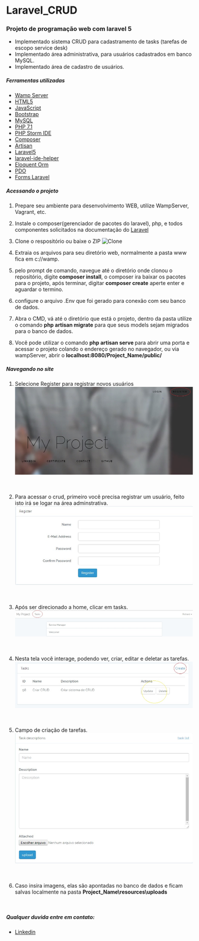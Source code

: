 # Laravel_CRUD

### Projeto de programação web com laravel 5

 * Implementado sistema CRUD para cadastramento de tasks (tarefas de escopo service desk)
 * Implementado área administrativa, para usuários cadastrados em banco MySQL.
 * Implementado área de cadastro de usuários.

##### Ferramentas utilizadas
 *  [Wamp Server](http://www.wampserver.com/en/)
 *	[HTML5](https://www.w3schools.com/html/html5_intro.asp)
 *	[JavaScript](https://www.w3schools.com/js/default.asp)
 *	[Bootstrap](https://getbootstrap.com)	
 *	[MySQL](https://www.mysql.com/)
 *	[PHP 7.1](http://php.net/releases/7_1_0.php)
 *	[PHP Storm IDE](https://www.jetbrains.com/phpstorm/)
 *	[Composer](https://getcomposer.org/)
 *	[Artisan](https://laravel.com/docs/5.5/artisan)
 *	[Laravel5](https://laravel.com/)
 *	[laravel-ide-helper](https://github.com/barryvdh/laravel-ide-helper)
 *	[Eloquent Orm](https://laravel.com/docs/5.0/eloquent)
 *	[PDO](http://php.net/manual/pt_BR/book.pdo.php)
 *	[Forms Laravel](https://laravelcollective.com/docs/5.2/html) 


##### Acessando o projeto

  1. Prepare seu ambiente para desenvolvimento WEB, utilize WampServer, Vagrant, etc.


  2. Instale o composer(gerenciador de pacotes do laravel), php, e todos componentes solicitados na documentação do [Laravel](https://laravel.com/)


  3. Clone o respositório ou baixe o ZIP
     ![Clone](https://richardpassos01.github.io/imagens/gitclone.jpg)
     
     
  4. Extraia os arquivos para seu diretório web, normalmente a pasta www fica em c://wamp.
  
  
  5. pelo prompt de comando, navegue até o diretório onde clonou o repositório, digite <b>composer install</b>, o composer ira baixar os pacotes para o projeto, após terminar, digitar <b>composer create</b> aperte enter e aguardar o termino.


  6. configure o arquivo .Env que foi gerado para conexão com seu banco de dados.


  7. Abra o CMD, vá até o diretório que está o projeto, dentro da pasta utilize o comando <b>php artisan migrate</b> para que seus models sejam migrados para o banco de dados.


  8. Você pode utilizar o comando <b>php artisan serve </b> para abrir uma porta e  acessar o projeto colando o endereço gerado no navegador, ou via wampServer, abrir o <b>localhost:8080/Project_Name/public/</b>



##### Navegando no site

1. Selecione Register para registrar novos usuários
 ![inicio](https://raw.githubusercontent.com/richardpassos01/richardpassos01.github.io/master/imagens/Laravel/LaravelIndex.jpg)
 <br><br><br>
2. Para acessar o crud, primeiro você precisa registrar um usuário, feito isto irá se logar na área adminstrativa.
![register](https://raw.githubusercontent.com/richardpassos01/richardpassos01.github.io/master/imagens/Laravel/laravelRegistrar.JPG)
 <br><br><br>
 3. Após ser direcionado a home, clicar em tasks.
![task](https://raw.githubusercontent.com/richardpassos01/richardpassos01.github.io/master/imagens/Laravel/LaravelHome.jpg)
<br><br><br>

4. Nesta tela você interage, podendo ver, criar, editar e deletar as tarefas.
![tasks](https://raw.githubusercontent.com/richardpassos01/richardpassos01.github.io/master/imagens/Laravel/LaravelCrud.jpg)
<br><br><br>

5. Campo de criação de tarefas.
![create](https://raw.githubusercontent.com/richardpassos01/richardpassos01.github.io/master/imagens/Laravel/LaravelCreate.JPG)
<br><br><br>

6. Caso insira imagens, elas são apontadas no banco de dados e ficam salvas localmente na pasta <b>Project_Name\resources\uploads</b>

<br>
  
##### Qualquer duvida entre em contato:

 * [Linkedin](https://www.linkedin.com/in/richard-henrique-451a8979) 
 
